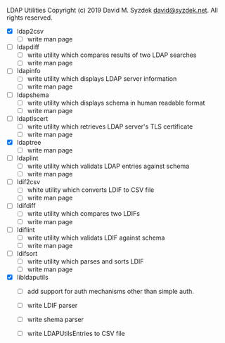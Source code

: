 
LDAP Utilities
Copyright (c) 2019 David M. Syzdek <david@syzdek.net>.
All rights reserved.

   - [x] ldap2csv
     -   [ ] write man page

   - [ ] ldapdiff
     - [ ] write utility which compares results of two LDAP searches
     - [ ] write man page

   - [ ] ldapinfo
     - [ ] write utility which displays LDAP server information
     - [ ] write man page

   - [ ] ldapshema
     - [ ] write utility which displays schema in human readable format
     - [ ] write man page

   - [ ] ldaptlscert
     - [ ] write utility which retrieves LDAP server's TLS certificate
     - [ ] write man page

   - [x] ldaptree
     - [ ] write man page

   - [ ] ldaplint
     - [ ] write utility which validats LDAP entries against schema
     - [ ] write man page

   - [ ] ldif2csv
     - [ ] white utility which converts LDIF to CSV file
     - [ ] write man page

   - [ ] ldifdiff
     - [ ] write utility which compares two LDIFs
     - [ ] write man page

   - [ ] ldiflint
     - [ ] write utility which validats LDIF against schema
     - [ ] write man page

   - [ ] ldifsort
     - [ ] write utility which parses and sorts LDIF
     - [ ] write man page

   - [x] libldaputils
     - [ ] add support for auth mechanisms other than simple auth.
     - [ ] write LDIF parser
     - [ ] write shema parser
     - [ ] write LDAPUtilsEntries to CSV file

